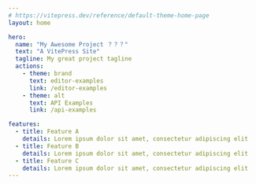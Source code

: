 ```yaml
---
# https://vitepress.dev/reference/default-theme-home-page
layout: home

hero:
  name: "My Awesome Project ？？？"
  text: "A VitePress Site"
  tagline: My great project tagline
  actions:
    - theme: brand
      text: editor-examples
      link: /editor-examples
    - theme: alt
      text: API Examples
      link: /api-examples

features:
  - title: Feature A
    details: Lorem ipsum dolor sit amet, consectetur adipiscing elit
  - title: Feature B
    details: Lorem ipsum dolor sit amet, consectetur adipiscing elit
  - title: Feature C
    details: Lorem ipsum dolor sit amet, consectetur adipiscing elit
---
```



